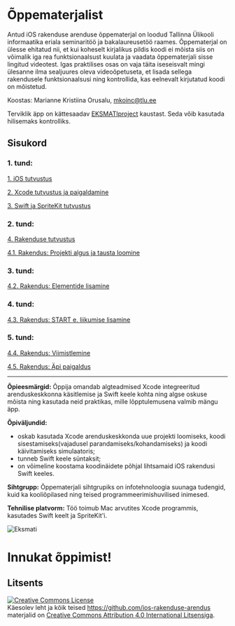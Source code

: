 # Õppematerjalist

Antud iOS rakenduse arenduse õppematerjal on loodud Tallinna Ülikooli informaatika eriala seminaritöö ja bakalaureusetöö raames. Õppematerjal on ülesse ehitatud nii, et kui koheselt kirjalikus pildis koodi ei mõista siis on võimalik iga rea funktsionaalsust kuulata ja vaadata õppematerjali sisse lingitud videotest. Igas praktilises osas on vaja täita iseseisvalt mingi ülesanne ilma sealjuures oleva videoõpetuseta, et lisada sellega rakendusele funktsionaalsusi ning kontrollida, kas eelnevalt kirjutatud koodi on mõistetud.

Koostas: Marianne Kristiina Orusalu, mkoinc@tlu.ee

Terviklik äpp on kättesaadav [EKSMATIproject](https://github.com/ios-rakenduse-arendus/EsimeneApp) kaustast. Seda võib kasutada hilisemaks kontrolliks.

## Sisukord

### 1. tund:

[1. iOS tutvustus](https://github.com/ios-rakenduse-arendus/2018/wiki/1.-iOS-tutvustus)

[2. Xcode tutvustus ja paigaldamine](https://github.com/ios-rakenduse-arendus/2018/wiki/2.-Xcode-tutvustus-ja-paigaldamine)

[3. Swift ja SpriteKit tutvustus](https://github.com/ios-rakenduse-arendus/2018/wiki/3.-Swift-ja-SpriteKit-tutvustus)

### 2. tund:

[4. Rakenduse tutvustus](https://github.com/ios-rakenduse-arendus/2018/wiki/4.-Rakenduse-tutvustus)

[4.1. Rakendus: Projekti algus ja tausta loomine](https://github.com/ios-rakenduse-arendus/4.1.Rakendus-taust)

### 3. tund:

[4.2. Rakendus: Elementide lisamine](https://github.com/ios-rakenduse-arendus/4.2.Rakendus-elemendid)

### 4. tund:

[4.3. Rakendus: START e. liikumise lisamine](https://github.com/ios-rakenduse-arendus/4.3.Rakendus-start)

### 5. tund:

[4.4. Rakendus: Viimistlemine](https://github.com/ios-rakenduse-arendus/4.4.Rakendus-viimistlemine)

[4.5. Rakendus: Äpi paigaldus](https://github.com/ios-rakenduse-arendus/EsimeneApp/wiki/4.5.-Rakendus:-%C3%84pi-paigaldus)
___

**Õpieesmärgid:** Õppija omandab algteadmised Xcode integreeritud arenduskeskkonna käsitlemise ja Swift keele kohta ning algse oskuse mõista ning kasutada neid praktikas, mille lõpptulemusena valmib mängu äpp.

**Õpiväljundid:**
* oskab kasutada Xcode arenduskeskkonda uue projekti loomiseks, koodi sisestamiseks(vajadusel parandamiseks/kohandamiseks) ja koodi käivitamiseks simulaatoris;
* tunneb Swift keele süntaksit;
* on võimeline koostama koodinäidete põhjal lihtsamaid iOS rakendusi Swift keeles.

**Sihtgrupp:** Õppematerjali sihtgrupiks on infotehnoloogia suunaga tudengid, kuid ka kooliõpilased ning teised programmeerimishuvilised inimesed.

**Tehnilise platvorm:** Töö toimub Mac arvutites Xcode programmis, kasutades Swift keelt ja SpriteKit'i.


![Eksmati](https://github.com/ios-rakenduse-arendus/4.1.Rakendus-taust/blob/master/Assets/AppIcon/iPhoneApp60pt%403x.png)


# Innukat õppimist!

## Litsents
<a rel="license" href="http://creativecommons.org/licenses/by/4.0/"><img alt="Creative Commons License" style="border-width:0" src="https://i.creativecommons.org/l/by/4.0/88x31.png" /></a><br />Käesolev <span xmlns:dct="http://purl.org/dc/terms/" href="http://purl.org/dc/dcmitype/Text" rel="dct:type">leht</span> ja kõik teised https://github.com/ios-rakenduse-arendus materjalid on <a rel="license" href="http://creativecommons.org/licenses/by/4.0/">Creative Commons Attribution 4.0 International Litsensiga</a>.

